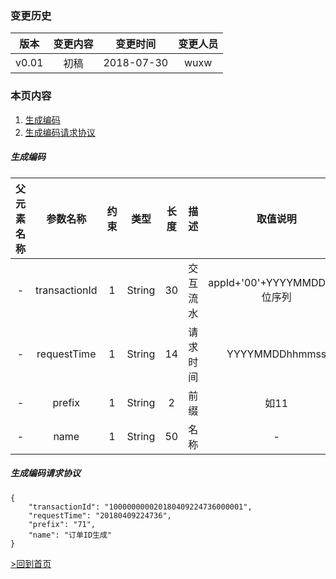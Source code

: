 ### 变更历史
版本|变更内容|变更时间|变更人员
:-: | :-: | :-: | :-:
v0.01|初稿|2018-07-30|wuxw


### 本页内容

1. [生成编码](#生成编码)
2. [生成编码请求协议](#生成编码请求协议)

##### 生成编码
父元素名称|参数名称|约束|类型|长度|描述|取值说明
 :-: | :-: | :-: | :-: | :-: | :-: | :-:
 -|transactionId|1|String|30|交互流水|appId+'00'+YYYYMMDD+10位序列
 -|requestTime|1|String|14|请求时间|YYYYMMDDhhmmss
 -|prefix|1|String|2|前缀|如11
 -|name|1|String|50|名称|-

##### 生成编码请求协议

```
{
    "transactionId": "100000000020180409224736000001",
    "requestTime": "20180409224736",
    "prefix": "71",
    "name": "订单ID生成"
}
```


[>回到首页](home)
